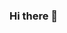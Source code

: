 ### Hi there 👋

<!--
**ZPXD/ZPXD** is a ✨ _special_ ✨ repository because its `README.md` (this file) appears on your GitHub profile.

### Test
Here are some ideas to get you started:

- 🔭 I’m currently working on ...
- 🌱 I’m currently learning ...
- 👯 I’m looking to collaborate on ...
- 🤔 I’m looking for help with ...
- 💬 Ask me about ...
- 📫 How to reach me: ...
- 😄 Pronouns: ...
- ⚡ Fun fact: ...
-->
